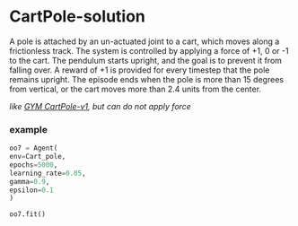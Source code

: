 # CartPole-solution

A pole is attached by an un-actuated joint to a cart, which moves along a frictionless track. The system is controlled by applying a force of +1, 0 or -1 to the cart. The pendulum starts upright, and the goal is to prevent it from falling over. A reward of +1 is provided for every timestep that the pole remains upright. The episode ends when the pole is more than 15 degrees from vertical, or the cart moves more than 2.4 units from the center.

*like [GYM CartPole-v1](https://gym.openai.com/envs/CartPole-v1), but can do not apply force*


### example

```python
oo7 = Agent(
env=Cart_pole,
epochs=5000,
learning_rate=0.05, 
gamma=0.9,
epsilon=0.1
)

oo7.fit()
```

